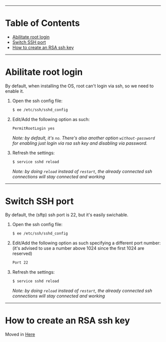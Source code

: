 
---
# Table of Contents
* [Abilitate root login](#abilitate-root-login)
* [Switch SSH port](#switch-ssh-port)
* [How to create an RSA ssh key](#how-to-create-an-rsa-ssh-key)

--------------------------------------------------------------------------------
# Abilitate root login
By default, when installing the OS, root can't login via ssh, so we need to enable it.

1. Open the ssh config file:

	```sh
	$ ee /etc/ssh/sshd_config
	```

2. Edit/Add the following option as such:

	```sh
	PermitRootLogin yes
	```

	_Note: by default, it's `no`. There's also another option `without-password` for enabling just login via rsa ssh key and disabling via password._

3. Refresh the settings:

	```sh
	$ service sshd reload
	```

	_Note: by doing `reload` instead of `restart`, the already connected ssh connections will stay connected and working_


--------------------------------------------------------------------------------
# Switch SSH port
By default, the (sftp) ssh port is 22, but it's easily swichable.

1. Open the ssh config file:

	```sh
	$ ee /etc/ssh/sshd_config
	```

2. Edit/Add the following option as such specifying a different port number: (it's advised to use a number above 1024 since the first 1024 are reserved)

	```sh
	Port 22
	```

3. Refresh the settings:

	```sh
	$ service sshd reload
	```

	_Note: by doing `reload` instead of `restart`, the already connected ssh connections will stay connected and working_


--------------------------------------------------------------------------------
# How to create an RSA ssh key
Moved in [Here](how-to-create-and-setup-an-ssh-key.md)
